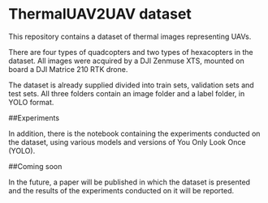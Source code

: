 # ThermalUAV2UAV dataset
This repository contains a dataset of thermal images representing UAVs.

There are four types of quadcopters and two types of hexacopters in the dataset. All images were acquired by a DJI Zenmuse XTS, mounted on board a DJI Matrice 210 RTK drone.

The dataset is already supplied divided into train sets, validation sets and test sets. All three folders contain an image folder and a label folder, in YOLO format.

##Experiments 

In addition, there is the notebook containing the experiments conducted on the dataset, using various models and versions of You Only Look Once (YOLO).

##Coming soon

In the future, a paper will be published in which the dataset is presented and the results of the experiments conducted on it will be reported.
